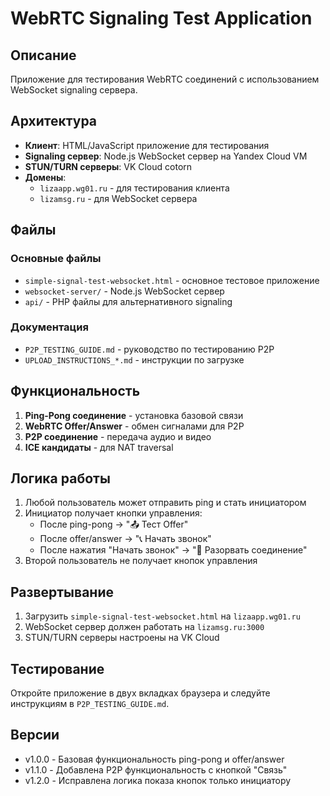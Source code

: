 # WebRTC Signaling Test Application

## Описание

Приложение для тестирования WebRTC соединений с использованием WebSocket signaling сервера.

## Архитектура

- **Клиент**: HTML/JavaScript приложение для тестирования
- **Signaling сервер**: Node.js WebSocket сервер на Yandex Cloud VM
- **STUN/TURN серверы**: VK Cloud cotorn
- **Домены**: 
  - `lizaapp.wg01.ru` - для тестирования клиента
  - `lizamsg.ru` - для WebSocket сервера

## Файлы

### Основные файлы
- `simple-signal-test-websocket.html` - основное тестовое приложение
- `websocket-server/` - Node.js WebSocket сервер
- `api/` - PHP файлы для альтернативного signaling

### Документация
- `P2P_TESTING_GUIDE.md` - руководство по тестированию P2P
- `UPLOAD_INSTRUCTIONS_*.md` - инструкции по загрузке

## Функциональность

1. **Ping-Pong соединение** - установка базовой связи
2. **WebRTC Offer/Answer** - обмен сигналами для P2P
3. **P2P соединение** - передача аудио и видео
4. **ICE кандидаты** - для NAT traversal

## Логика работы

1. Любой пользователь может отправить ping и стать инициатором
2. Инициатор получает кнопки управления:
   - После ping-pong → "📤 Тест Offer"
   - После offer/answer → "📞 Начать звонок"
   - После нажатия "Начать звонок" → "🔌 Разорвать соединение"
3. Второй пользователь не получает кнопок управления

## Развертывание

1. Загрузить `simple-signal-test-websocket.html` на `lizaapp.wg01.ru`
2. WebSocket сервер должен работать на `lizamsg.ru:3000`
3. STUN/TURN серверы настроены на VK Cloud

## Тестирование

Откройте приложение в двух вкладках браузера и следуйте инструкциям в `P2P_TESTING_GUIDE.md`.

## Версии

- v1.0.0 - Базовая функциональность ping-pong и offer/answer
- v1.1.0 - Добавлена P2P функциональность с кнопкой "Связь"
- v1.2.0 - Исправлена логика показа кнопок только инициатору
